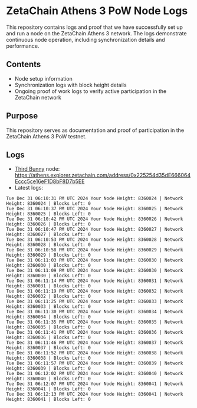 # ZetaChain Athens 3 PoW Node Logs
This repository contains logs and proof that we have successfully set up and run a node on the ZetaChain Athens 3 network. The logs demonstrate continuous node operation, including synchronization details and performance.

## Contents
- Node setup information
- Synchronization logs with block height details
- Ongoing proof of work logs to verify active participation in the ZetaChain network

## Purpose
This repository serves as documentation and proof of participation in the ZetaChain Athens 3 PoW testnet.

## Logs

- [Third Bunny](https://thirdbunny.xyz/) node: https://athens.explorer.zetachain.com/address/0x225254d35dE666064Eccc5ce16eF1D8bF8D7b5EE
- Latest logs:
```
Tue Dec 31 06:10:31 PM UTC 2024 Your Node Height: 8360024 | Network Height: 8360024 | Blocks Left: 0
Tue Dec 31 06:10:37 PM UTC 2024 Your Node Height: 8360025 | Network Height: 8360025 | Blocks Left: 0
Tue Dec 31 06:10:42 PM UTC 2024 Your Node Height: 8360026 | Network Height: 8360026 | Blocks Left: 0
Tue Dec 31 06:10:47 PM UTC 2024 Your Node Height: 8360027 | Network Height: 8360027 | Blocks Left: 0
Tue Dec 31 06:10:53 PM UTC 2024 Your Node Height: 8360028 | Network Height: 8360028 | Blocks Left: 0
Tue Dec 31 06:10:58 PM UTC 2024 Your Node Height: 8360029 | Network Height: 8360029 | Blocks Left: 0
Tue Dec 31 06:11:03 PM UTC 2024 Your Node Height: 8360030 | Network Height: 8360030 | Blocks Left: 0
Tue Dec 31 06:11:09 PM UTC 2024 Your Node Height: 8360030 | Network Height: 8360030 | Blocks Left: 0
Tue Dec 31 06:11:14 PM UTC 2024 Your Node Height: 8360031 | Network Height: 8360031 | Blocks Left: 0
Tue Dec 31 06:11:19 PM UTC 2024 Your Node Height: 8360032 | Network Height: 8360032 | Blocks Left: 0
Tue Dec 31 06:11:25 PM UTC 2024 Your Node Height: 8360033 | Network Height: 8360033 | Blocks Left: 0
Tue Dec 31 06:11:30 PM UTC 2024 Your Node Height: 8360034 | Network Height: 8360034 | Blocks Left: 0
Tue Dec 31 06:11:35 PM UTC 2024 Your Node Height: 8360035 | Network Height: 8360035 | Blocks Left: 0
Tue Dec 31 06:11:41 PM UTC 2024 Your Node Height: 8360036 | Network Height: 8360036 | Blocks Left: 0
Tue Dec 31 06:11:46 PM UTC 2024 Your Node Height: 8360037 | Network Height: 8360037 | Blocks Left: 0
Tue Dec 31 06:11:52 PM UTC 2024 Your Node Height: 8360038 | Network Height: 8360038 | Blocks Left: 0
Tue Dec 31 06:11:57 PM UTC 2024 Your Node Height: 8360039 | Network Height: 8360039 | Blocks Left: 0
Tue Dec 31 06:12:02 PM UTC 2024 Your Node Height: 8360040 | Network Height: 8360040 | Blocks Left: 0
Tue Dec 31 06:12:07 PM UTC 2024 Your Node Height: 8360041 | Network Height: 8360041 | Blocks Left: 0
Tue Dec 31 06:12:13 PM UTC 2024 Your Node Height: 8360041 | Network Height: 8360041 | Blocks Left: 0
```
